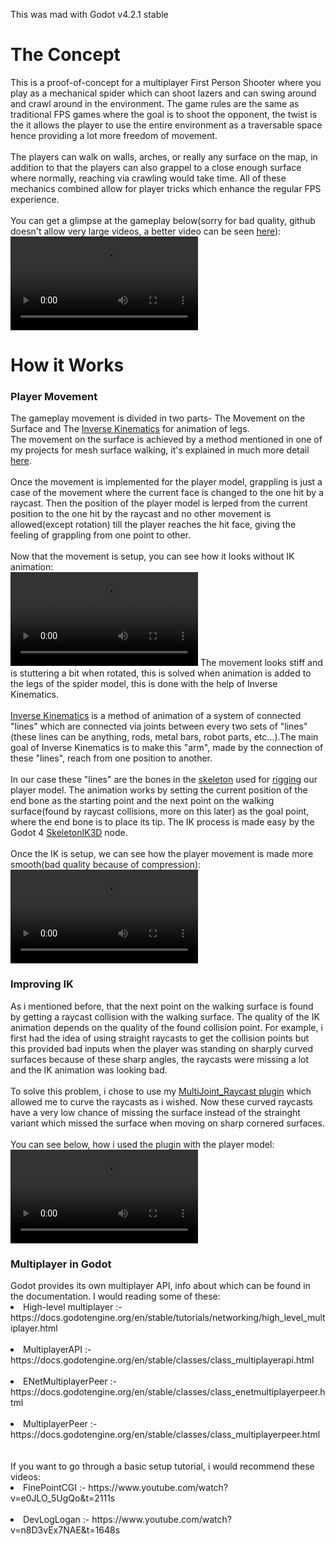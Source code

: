 This was mad with Godot v4.2.1 stable
<br>
<h1>The Concept</h1>
This is a proof-of-concept for a multiplayer First Person Shooter where you play as a mechanical spider which can shoot lazers and can swing around and crawl around in the environment. The game rules are the same as traditional FPS games where the goal is to shoot the opponent, the twist is the it allows the player to use the entire environment as a traversable space hence providing a lot more freedom of movement. 
<br>
<br>
The players can walk on walls, arches, or really any surface on the map, in addition to that the players can also grappel to a close enough surface where normally, reaching via crawling would take time. All of these mechanics combined allow for player tricks which enhance the regular FPS experience.
<br>
<br>
You can get a glimpse at the gameplay below(sorry for bad quality, github doesn't allow very large videos, a better video can be seen <a href="/BetterQuality_GameplayVideo/Multiplayer_GameplayCompressed.mp4">here</a>):
<br>
<video src="https://github.com/user-attachments/assets/d8bdd78a-056b-49b3-b2c4-c5b9f8564214"></video>
<h1>How it Works</h1>
<h3>Player Movement</h3>
The gameplay movement is divided in two parts- The Movement on the Surface and The <a href="https://in.mathworks.com/discovery/inverse-kinematics.html">Inverse Kinematics</a> for animation of legs.
<br>
The movement on the surface is achieved by a method mentioned in one of my projects for mesh surface walking, it's explained in much more detail <a href="https://github.com/KrishnaSonawane8008/Walking-on-Mesh-Surface-in-Godot-4">here</a>.
<br>
<br>
Once the movement is implemented for the player model, grappling is just a case of the movement where the current face is changed to the one hit by a  raycast. Then the position of the player model is lerped from the current position to the one hit by the raycast and no other movement is allowed(except rotation) till the player reaches the hit face, giving the feeling of grappling from one point to other.
<br>
<br>
Now that the movement is setup, you can see how it looks without IK animation:
<br>
<video src="https://github.com/user-attachments/assets/a3c74757-a0c1-4306-8511-33f310394653"></video>
The movement looks stiff and is stuttering a bit when rotated, this is solved when animation is added to the legs of the spider model, this is done with the help of Inverse Kinematics.
<br>
<br>
<a href="https://in.mathworks.com/discovery/inverse-kinematics.html">Inverse Kinematics</a> is a method of animation of a system of connected "lines" which are connected via joints between every two sets of "lines"(these lines can be anything, rods, metal bars, robot parts, etc...).The main goal of Inverse Kinematics is to make this "arm", made by the connection of these "lines", reach from one position to another.
<br>
<br>
In our case these "lines" are the bones in the <a href="https://en.wikipedia.org/wiki/Skeletal_animation#:~:text=Skeletal%20animation%20or%20rigging%20is,or%20bones%2C%20and%20collectively%20forming">skeleton</a> used for <a href="https://www.youtube.com/watch?v=3RSwjZLClRc">rigging</a> our player model. The animation works by setting the current position of the end bone as the starting point and the next point on the walking surface(found by raycast collisions, more on this later) as the goal point, where the end bone is to place its tip. The IK process is made easy by the Godot 4 <a href="https://docs.godotengine.org/en/stable/classes/class_skeletonik3d.html">SkeletonIK3D</a> node.
<br>
<br>
Once the IK is setup, we can see how the player movement is made more smooth(bad quality because of compression):
<video src="https://github.com/user-attachments/assets/f2671e44-a1d7-4f41-b797-b92c8922537e"></video>
<h3>Improving IK</h3>
As i mentioned before, that the next point on the walking surface is found by getting a raycast collision with the walking surface. The quality of the IK animation depends on the quality of the found collision point. For example, i first had the idea of using straight raycasts to get the collision points but this provided bad inputs when the player was standing on sharply curved surfaces because of these sharp angles, the raycasts were missing a lot and the IK animation was looking bad.
<br>
<br>
To solve this problem, i chose to use my <a href="https://github.com/KrishnaSonawane8008/Multi-Directional-Raycast-Plugin-for-Godot-4">MultiJoint_Raycast plugin</a> which allowed me to curve the raycasts as i wished. Now these curved raycasts have a very low chance of missing the surface instead of the strainght variant which missed the surface when moving on sharp cornered surfaces.
<br>
<br>
You can see below, how i used the plugin with the player model:
<video src="https://github.com/user-attachments/assets/eea75b1e-2c67-4423-ad4a-ebbcd8b74239"></video>
<h3>Multiplayer in Godot</h3>
Godot provides its own multiplayer API, info about which can be found in the documentation. I would reading some of these:
<br>
<li>High-level multiplayer :- https://docs.godotengine.org/en/stable/tutorials/networking/high_level_multiplayer.html </li>
<br> 
<li>MultiplayerAPI :- https://docs.godotengine.org/en/stable/classes/class_multiplayerapi.html </li>
<br> 
<li>ENetMultiplayerPeer :- https://docs.godotengine.org/en/stable/classes/class_enetmultiplayerpeer.html </li>
<br> 
<li>MultiplayerPeer :- https://docs.godotengine.org/en/stable/classes/class_multiplayerpeer.html </li>
<br>
<br>
If you want to go through a basic setup tutorial, i would recommend these videos:
<br>
<li>FinePointCGI :- https://www.youtube.com/watch?v=e0JLO_5UgQo&t=2111s</li>
<br>
<li>DevLogLogan :- https://www.youtube.com/watch?v=n8D3vEx7NAE&t=1648s</li>